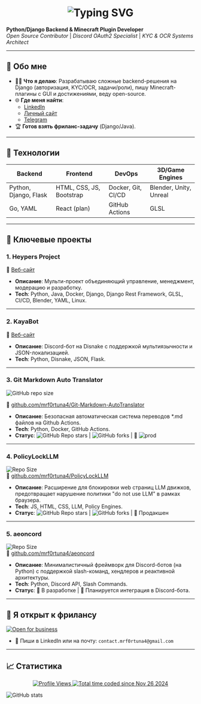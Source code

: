 <div align="center">
  <h1>
    <img src="https://readme-typing-svg.herokuapp.com?font=Jetbrains+mono&size=40&duration=3000&color=238956&center=true&vCenter=true&width=435&lines=Привет;Я+Mr_Fortuna+👋;" alt="Typing SVG" />
  </h1>
</div>

**Python/Django Backend & Minecraft Plugin Developer**  
*Open Source Contributor* | *Discord OAuth2 Specialist* | *KYC & OCR Systems Architect*

---

## 🚀 Обо мне
- 👨‍💻 **Что я делаю**: Разрабатываю сложные backend-решения на Django (авторизация, KYC/OCR, задачи/роли), пишу Minecraft-плагины с GUI и достижениями, веду open-source.
- 🌐 **Где меня найти**:
  - [LinkedIn](https://www.linkedin.com/in/mrf0rtuna4)
  - [Личный сайт](https://mrf0rtuna4.github.io/)
  - [Telegram](https://t.me/mr_fortuna)
- 🏆 **Готов взять фриланс-задачу** (Django/Java).

---

## 🔧 Технологии
| Backend               | Frontend    | DevOps      | 3D/Game Engines |
|-----------------------|-------------|-------------|-----------------|
| Python, Django, Flask | HTML, CSS, JS, Bootstrap | Docker, Git, CI/CD | Blender, Unity, Unreal |
| Go, YAML | React (plan) | GitHub Actions | GLSL            |

---

## 📂 Ключевые проекты

### 1. Heypers Project
🔗 [Веб-сайт](heypers.org)
- **Описание**: Мульти-проект объединяющий управление, менеджмент, модерацию и разработку.
- **Tech**: Python, Java, Docker, Django, Django Rest Framework, GLSL, CI/CD, Blender, YAML, Linux.

---

### 2. KayaBot  
🔗 [Веб-сайт](kaya.heypers.org)
- **Описание**: Discord-бот на Disnake с поддержкой мультиязычности и JSON-локализацией.  
- **Tech**: Python, Disnake, JSON, Flask.

---

### 3. Git Markdown Auto Translator
![GitHub repo size](https://img.shields.io/github/repo-size/mrf0rtuna4/Git-Markdown-AutoTranslator)

🔗 [github.com/mrf0rtuna4/Git-Markdown-AutoTranslator](https://github.com/mrf0rtuna4/Git-Markdown-AutoTranslator)
- **Описание**: Безопасная автоматическая система переводов *.md файлов на Github Actions.  
- **Tech**: Python, Docker, GitHub Actions.  
- **Статус**: ![GitHub Repo stars](https://img.shields.io/github/stars/mrf0rtuna4/Git-Markdown-AutoTranslator) | ![GitHub forks](https://img.shields.io/github/forks/mrf0rtuna4/Git-Markdown-AutoTranslator) | 🚀 ![prod](https://img.shields.io/github/actions/workflow/status/mrf0rtuna4/Git-Markdown-AutoTranslator/development.yml)

---

### 4. PolicyLockLLM  
![Repo Size](https://img.shields.io/github/repo-size/mrf0rtuna4/PolicyLockLLM)  
🔗 [github.com/mrf0rtuna4/PolicyLockLLM](https://github.com/mrf0rtuna4/PolicyLockLLM)  
- **Описание**: Расширение для блокировки web страниц LLM движков, предотвращает нарушение политики "do not use LLM" в рамках браузера.
- **Tech**: JS, HTML, CSS, LLM, Policy Engines.
- **Статус**: ![GitHub Repo stars](https://img.shields.io/github/stars/mrf0rtuna4/PolicyLockLLM) | ![GitHub forks](https://img.shields.io/github/forks/mrf0rtuna4/PolicyLockLLM) | 🚀 Продакшен

---

### 5. aeoncord  
![Repo Size](https://img.shields.io/github/repo-size/mrf0rtuna4/aeoncord)  
🔗 [github.com/mrf0rtuna4/aeoncord](https://github.com/mrf0rtuna4/aeoncord)  
- **Описание**: Минималистичный фреймворк для Discord-ботов (на Python) с поддержкой slash-команд, хендлеров и реактивной архитектуры.
- **Tech**: Python, Discord API, Slash Commands.
- **Статус**: 🧪 В разработке | 🔐 Планируется интеграция в Discord-бота.

---

## 💼 Я открыт к фрилансу  
[![Open for business](https://img.shields.io/badge/Open%20for-Freelance-green)](https://www.linkedin.com/in/mrf0rtuna4)
- 📩 Пиши в LinkedIn или на почту: `contact.mrf0rtuna4@gmail.com`

---

## 📈 Статистика

<div align="center">
  <a href="https://github.com/mrf0rtuna4">
    <img src="https://komarev.com/ghpvc/?username=mrf0rtuna4&style=flat-square&color=green&label=Profile+Views" alt="Profile Views" />
  </a>
  <a href="https://wakatime.com/@mr_fortuna"><img src="https://wakatime.com/badge/user/6cbc12fa-3e1e-4cbd-908d-0c349269741c.svg" alt="Total time coded since Nov 26 2024" /></a> 
</div>

![GitHub stats](https://github-readme-stats.vercel.app/api?username=mrf0rtuna4&show_icons=true&theme=radical)
